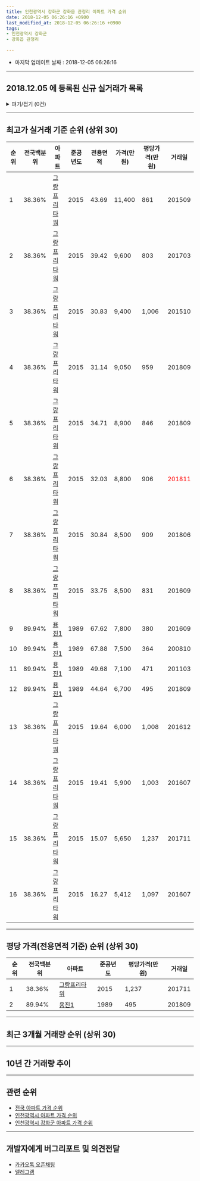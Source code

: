 ```yaml
---
title: 인천광역시 강화군 강화읍 관청리 아파트 가격 순위
date: 2018-12-05 06:26:16 +0900
last_modified_at: 2018-12-05 06:26:16 +0900
tags:
- 인천광역시 강화군
- 강화읍 관청리

---
```


* 마지막 업데이트 날짜 : 2018-12-05 06:26:16

---

## 2018.12.05 에 등록된 신규 실거래가 목록

<details>
<summary>펴기/접기 (0건)</summary>
<div markdown="1">

|아파트|전국백분위|준공년도|전용면적|가격(만원)|평당가격(만원)|거래일|
|---|---|---|---|---|---|---|
|없음|||||||


</div>
</details>

---

## 최고가 실거래 기준 순위 (상위 30)


|순위|전국백분위|아파트|준공년도|전용면적|가격(만원)|평당가격(만원)|거래일|
|---|---|---|---|---|---|---|---|
|1|38.36%|[그랑프리타워](https://search.naver.com/search.naver?query=%EC%9D%B8%EC%B2%9C%EA%B4%91%EC%97%AD%EC%8B%9C+%EA%B0%95%ED%99%94%EA%B5%B0+%EA%B0%95%ED%99%94%EC%9D%8D+%EA%B4%80%EC%B2%AD%EB%A6%AC+%EA%B7%B8%EB%9E%91%ED%94%84%EB%A6%AC%ED%83%80%EC%9B%8C)|2015|43.69|11,400|861|201509|
|2|38.36%|[그랑프리타워](https://search.naver.com/search.naver?query=%EC%9D%B8%EC%B2%9C%EA%B4%91%EC%97%AD%EC%8B%9C+%EA%B0%95%ED%99%94%EA%B5%B0+%EA%B0%95%ED%99%94%EC%9D%8D+%EA%B4%80%EC%B2%AD%EB%A6%AC+%EA%B7%B8%EB%9E%91%ED%94%84%EB%A6%AC%ED%83%80%EC%9B%8C)|2015|39.42|9,600|803|201703|
|3|38.36%|[그랑프리타워](https://search.naver.com/search.naver?query=%EC%9D%B8%EC%B2%9C%EA%B4%91%EC%97%AD%EC%8B%9C+%EA%B0%95%ED%99%94%EA%B5%B0+%EA%B0%95%ED%99%94%EC%9D%8D+%EA%B4%80%EC%B2%AD%EB%A6%AC+%EA%B7%B8%EB%9E%91%ED%94%84%EB%A6%AC%ED%83%80%EC%9B%8C)|2015|30.83|9,400|1,006|201510|
|4|38.36%|[그랑프리타워](https://search.naver.com/search.naver?query=%EC%9D%B8%EC%B2%9C%EA%B4%91%EC%97%AD%EC%8B%9C+%EA%B0%95%ED%99%94%EA%B5%B0+%EA%B0%95%ED%99%94%EC%9D%8D+%EA%B4%80%EC%B2%AD%EB%A6%AC+%EA%B7%B8%EB%9E%91%ED%94%84%EB%A6%AC%ED%83%80%EC%9B%8C)|2015|31.14|9,050|959|201809|
|5|38.36%|[그랑프리타워](https://search.naver.com/search.naver?query=%EC%9D%B8%EC%B2%9C%EA%B4%91%EC%97%AD%EC%8B%9C+%EA%B0%95%ED%99%94%EA%B5%B0+%EA%B0%95%ED%99%94%EC%9D%8D+%EA%B4%80%EC%B2%AD%EB%A6%AC+%EA%B7%B8%EB%9E%91%ED%94%84%EB%A6%AC%ED%83%80%EC%9B%8C)|2015|34.71|8,900|846|201809|
|6|38.36%|[그랑프리타워](https://search.naver.com/search.naver?query=%EC%9D%B8%EC%B2%9C%EA%B4%91%EC%97%AD%EC%8B%9C+%EA%B0%95%ED%99%94%EA%B5%B0+%EA%B0%95%ED%99%94%EC%9D%8D+%EA%B4%80%EC%B2%AD%EB%A6%AC+%EA%B7%B8%EB%9E%91%ED%94%84%EB%A6%AC%ED%83%80%EC%9B%8C)|2015|32.03|8,800|906|<span style="color:red">201811</span>|
|7|38.36%|[그랑프리타워](https://search.naver.com/search.naver?query=%EC%9D%B8%EC%B2%9C%EA%B4%91%EC%97%AD%EC%8B%9C+%EA%B0%95%ED%99%94%EA%B5%B0+%EA%B0%95%ED%99%94%EC%9D%8D+%EA%B4%80%EC%B2%AD%EB%A6%AC+%EA%B7%B8%EB%9E%91%ED%94%84%EB%A6%AC%ED%83%80%EC%9B%8C)|2015|30.84|8,500|909|201806|
|8|38.36%|[그랑프리타워](https://search.naver.com/search.naver?query=%EC%9D%B8%EC%B2%9C%EA%B4%91%EC%97%AD%EC%8B%9C+%EA%B0%95%ED%99%94%EA%B5%B0+%EA%B0%95%ED%99%94%EC%9D%8D+%EA%B4%80%EC%B2%AD%EB%A6%AC+%EA%B7%B8%EB%9E%91%ED%94%84%EB%A6%AC%ED%83%80%EC%9B%8C)|2015|33.75|8,500|831|201609|
|9|89.94%|[용진1](https://search.naver.com/search.naver?query=%EC%9D%B8%EC%B2%9C%EA%B4%91%EC%97%AD%EC%8B%9C+%EA%B0%95%ED%99%94%EA%B5%B0+%EA%B0%95%ED%99%94%EC%9D%8D+%EA%B4%80%EC%B2%AD%EB%A6%AC+%EC%9A%A9%EC%A7%841)|1989|67.62|7,800|380|201609|
|10|89.94%|[용진1](https://search.naver.com/search.naver?query=%EC%9D%B8%EC%B2%9C%EA%B4%91%EC%97%AD%EC%8B%9C+%EA%B0%95%ED%99%94%EA%B5%B0+%EA%B0%95%ED%99%94%EC%9D%8D+%EA%B4%80%EC%B2%AD%EB%A6%AC+%EC%9A%A9%EC%A7%841)|1989|67.88|7,500|364|200810|
|11|89.94%|[용진1](https://search.naver.com/search.naver?query=%EC%9D%B8%EC%B2%9C%EA%B4%91%EC%97%AD%EC%8B%9C+%EA%B0%95%ED%99%94%EA%B5%B0+%EA%B0%95%ED%99%94%EC%9D%8D+%EA%B4%80%EC%B2%AD%EB%A6%AC+%EC%9A%A9%EC%A7%841)|1989|49.68|7,100|471|201103|
|12|89.94%|[용진1](https://search.naver.com/search.naver?query=%EC%9D%B8%EC%B2%9C%EA%B4%91%EC%97%AD%EC%8B%9C+%EA%B0%95%ED%99%94%EA%B5%B0+%EA%B0%95%ED%99%94%EC%9D%8D+%EA%B4%80%EC%B2%AD%EB%A6%AC+%EC%9A%A9%EC%A7%841)|1989|44.64|6,700|495|201809|
|13|38.36%|[그랑프리타워](https://search.naver.com/search.naver?query=%EC%9D%B8%EC%B2%9C%EA%B4%91%EC%97%AD%EC%8B%9C+%EA%B0%95%ED%99%94%EA%B5%B0+%EA%B0%95%ED%99%94%EC%9D%8D+%EA%B4%80%EC%B2%AD%EB%A6%AC+%EA%B7%B8%EB%9E%91%ED%94%84%EB%A6%AC%ED%83%80%EC%9B%8C)|2015|19.64|6,000|1,008|201612|
|14|38.36%|[그랑프리타워](https://search.naver.com/search.naver?query=%EC%9D%B8%EC%B2%9C%EA%B4%91%EC%97%AD%EC%8B%9C+%EA%B0%95%ED%99%94%EA%B5%B0+%EA%B0%95%ED%99%94%EC%9D%8D+%EA%B4%80%EC%B2%AD%EB%A6%AC+%EA%B7%B8%EB%9E%91%ED%94%84%EB%A6%AC%ED%83%80%EC%9B%8C)|2015|19.41|5,900|1,003|201607|
|15|38.36%|[그랑프리타워](https://search.naver.com/search.naver?query=%EC%9D%B8%EC%B2%9C%EA%B4%91%EC%97%AD%EC%8B%9C+%EA%B0%95%ED%99%94%EA%B5%B0+%EA%B0%95%ED%99%94%EC%9D%8D+%EA%B4%80%EC%B2%AD%EB%A6%AC+%EA%B7%B8%EB%9E%91%ED%94%84%EB%A6%AC%ED%83%80%EC%9B%8C)|2015|15.07|5,650|1,237|201711|
|16|38.36%|[그랑프리타워](https://search.naver.com/search.naver?query=%EC%9D%B8%EC%B2%9C%EA%B4%91%EC%97%AD%EC%8B%9C+%EA%B0%95%ED%99%94%EA%B5%B0+%EA%B0%95%ED%99%94%EC%9D%8D+%EA%B4%80%EC%B2%AD%EB%A6%AC+%EA%B7%B8%EB%9E%91%ED%94%84%EB%A6%AC%ED%83%80%EC%9B%8C)|2015|16.27|5,412|1,097|201607|


---

## 평당 가격(전용면적 기준) 순위 (상위 30)


|순위|전국백분위|아파트|준공년도|평당가격(만원)|거래일|
|---|---|---|---|---|---|
|1|38.36%|[그랑프리타워](https://search.naver.com/search.naver?query=%EC%9D%B8%EC%B2%9C%EA%B4%91%EC%97%AD%EC%8B%9C+%EA%B0%95%ED%99%94%EA%B5%B0+%EA%B0%95%ED%99%94%EC%9D%8D+%EA%B4%80%EC%B2%AD%EB%A6%AC+%EA%B7%B8%EB%9E%91%ED%94%84%EB%A6%AC%ED%83%80%EC%9B%8C)|2015|1,237|201711|
|2|89.94%|[용진1](https://search.naver.com/search.naver?query=%EC%9D%B8%EC%B2%9C%EA%B4%91%EC%97%AD%EC%8B%9C+%EA%B0%95%ED%99%94%EA%B5%B0+%EA%B0%95%ED%99%94%EC%9D%8D+%EA%B4%80%EC%B2%AD%EB%A6%AC+%EC%9A%A9%EC%A7%841)|1989|495|201809|


---

## 최근 3개월 거래량 순위 (상위 30)


<div style="width:100%;">
    <canvas id="deal_count_ranking" height="250"></canvas>
</div>


<script>
new Chart(document.getElementById("deal_count_ranking"), {
    type: 'horizontalBar',
    data: {
        labels: ['그랑프리타워'],
        datasets: [{
            label: '실거래 수',
            data: [3],
            borderColor: "rgba(255, 0, 128, 1)",
            backgroundColor: "rgba(255, 0, 128, 0.5)",
            fill: false,
        }]
    },
    options: {
        responsive: true,
        title: {
            display: true,
            text: '최근 3개월 거래량 순위'
        },
        tooltips: {
            mode: 'index',
            intersect: false,
            callbacks: {
                title: function(tooltipItems, data) {
                    return "실거래 수:";
                },
                label: function(tooltipItem, data) {
                    return data.labels[tooltipItem.index] + ": " + tooltipItem.xLabel;
                }
            }
        },
        hover: {
            mode: 'nearest',
            intersect: true
        },
        scales: {
            xAxes: [{
                display: true,
                scaleLabel: {
                    display: true,
                    labelString: '실거래 수'
                },
                ticks: {
                    suggestedMin: 0,
                }
            }],
            yAxes: [{
                display: true,
                ticks: {
                    autoSkip: false,
                    callback: function(value, index, values) {
                        if (value.length > 15)
                            return value.substr(0, 13) + "...";
                        else
                            return value;
                    }
                },
                scaleLabel: {
                    display: false,
                }
            }]
        }
    }
});

</script>


---

## 10년 간 거래량 추이


<div style="width:100%;">
    <canvas id="deal_progress" height="250"></canvas>
</div>

<script>
new Chart(document.getElementById("deal_progress"), {
    type: 'line',
    data: {
        labels: ['200812','200901','200902','200903','200904','200905','200906','200907','200908','200909','200910','200911','200912','201001','201002','201003','201004','201005','201006','201007','201008','201009','201010','201011','201012','201101','201102','201103','201104','201105','201106','201107','201108','201109','201110','201111','201112','201201','201202','201203','201204','201205','201206','201207','201208','201209','201210','201211','201212','201301','201302','201303','201304','201305','201306','201307','201308','201309','201310','201311','201312','201401','201402','201403','201404','201405','201406','201407','201408','201409','201410','201411','201412','201501','201502','201503','201504','201505','201506','201507','201508','201509','201510','201511','201512','201601','201602','201603','201604','201605','201606','201607','201608','201609','201610','201611','201612','201701','201702','201703','201704','201705','201706','201707','201708','201709','201710','201711','201712','201801','201802','201803','201804','201805','201806','201807','201808','201809','201810','201811','201812'],
        datasets: [{
            label: '실거래 수',
            pointRadius: 1,
            data: [0, 0, 0, 1, 1, 0, 1, 1, 0, 0, 0, 1, 0, 0, 0, 0, 0, 0, 0, 0, 0, 0, 1, 1, 0, 0, 1, 1, 0, 0, 0, 0, 0, 0, 0, 1, 0, 0, 0, 0, 0, 0, 0, 0, 0, 0, 0, 0, 0, 1, 0, 0, 1, 0, 0, 0, 0, 0, 0, 0, 0, 0, 0, 0, 0, 0, 0, 0, 0, 0, 1, 0, 1, 0, 0, 0, 0, 1, 1, 0, 1, 2, 1, 0, 0, 0, 1, 0, 11, 25, 7, 8, 2, 3, 2, 2, 4, 5, 3, 3, 0, 0, 2, 1, 1, 0, 0, 1, 1, 1, 0, 3, 0, 1, 1, 3, 1, 4, 0, 3, 0],
            borderColor: "rgba(255, 201, 14, 1)",
            backgroundColor: "rgba(255, 201, 14, 0.5)",
            fill: true,
        }]
    },
    options: {
        responsive: true,
        title: {
            display: true,
            text: '10년간 거래량 추이'
        },
        tooltips: {
            mode: 'index',
            intersect: false,
        },
        hover: {
            mode: 'nearest',
            intersect: true
        },
        scales: {
            xAxes: [{
                display: true,
                scaleLabel: {
                    display: true,
                    labelString: '년/월'
                }
            }],
            yAxes: [{
                display: true,
                ticks: {
                    suggestedMin: 0,
                },
                scaleLabel: {
                    display: true,
                    labelString: '실거래 수'
                }
            }]
        }
    }
});

</script>


---

## 관련 순위

- [전국 아파트 가격 순위](https://inasie.github.io/apt-ranking/전국)
- [인천광역시 아파트 가격 순위](https://inasie.github.io/apt-ranking/인천광역시)
- [인천광역시 강화군 아파트 가격 순위](https://inasie.github.io/apt-ranking/인천광역시-강화군)


---

## 개발자에게 버그리포트 및 의견전달

- [카카오톡 오픈채팅](https://open.kakao.com/o/gLJUAP4)
- [텔레그램](https://t.me/inasie)

